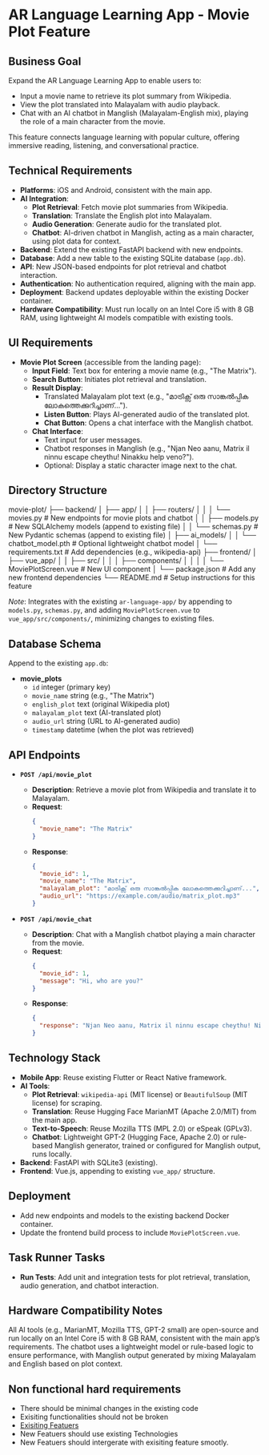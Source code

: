 # AR Language Learning App - Movie Plot Feature

## Business Goal
Expand the AR Language Learning App to enable users to:
- Input a movie name to retrieve its plot summary from Wikipedia.
- View the plot translated into Malayalam with audio playback.
- Chat with an AI chatbot in Manglish (Malayalam-English mix), playing the role of a main character from the movie.

This feature connects language learning with popular culture, offering immersive reading, listening, and conversational practice.

## Technical Requirements
- **Platforms**: iOS and Android, consistent with the main app.
- **AI Integration**:
  - **Plot Retrieval**: Fetch movie plot summaries from Wikipedia.
  - **Translation**: Translate the English plot into Malayalam.
  - **Audio Generation**: Generate audio for the translated plot.
  - **Chatbot**: AI-driven chatbot in Manglish, acting as a main character, using plot data for context.
- **Backend**: Extend the existing FastAPI backend with new endpoints.
- **Database**: Add a new table to the existing SQLite database (`app.db`).
- **API**: New JSON-based endpoints for plot retrieval and chatbot interaction.
- **Authentication**: No authentication required, aligning with the main app.
- **Deployment**: Backend updates deployable within the existing Docker container.
- **Hardware Compatibility**: Must run locally on an Intel Core i5 with 8 GB RAM, using lightweight AI models compatible with existing tools.

## UI Requirements
- **Movie Plot Screen** (accessible from the landing page):
  - **Input Field**: Text box for entering a movie name (e.g., "The Matrix").
  - **Search Button**: Initiates plot retrieval and translation.
  - **Result Display**:
    - Translated Malayalam plot text (e.g., "മാട്രിക്സ് ഒരു സാങ്കൽപ്പിക ലോകത്തെക്കുറിച്ചാണ്...").
    - **Listen Button**: Plays AI-generated audio of the translated plot.
    - **Chat Button**: Opens a chat interface with the Manglish chatbot.
  - **Chat Interface**:
    - Text input for user messages.
    - Chatbot responses in Manglish (e.g., "Njan Neo aanu, Matrix il ninnu escape cheythu! Ninakku help veno?").
    - Optional: Display a static character image next to the chat.

## Directory Structure
movie-plot/
├── backend/
│ ├── app/
│ │ ├── routers/
│ │ │ └── movies.py # New endpoints for movie plots and chatbot
│ │ ├── models.py # New SQLAlchemy models (append to existing file)
│ │ └── schemas.py # New Pydantic schemas (append to existing file)
│ ├── ai_models/
│ │ └── chatbot_model.pth # Optional lightweight chatbot model
│ └── requirements.txt # Add dependencies (e.g., wikipedia-api)
├── frontend/
│ ├── vue_app/
│ │ ├── src/
│ │ │ ├── components/
│ │ │ │ └── MoviePlotScreen.vue # New UI component
│ └── package.json # Add any new frontend dependencies
└── README.md # Setup instructions for this feature


*Note*: Integrates with the existing `ar-language-app/` by appending to `models.py`, `schemas.py`, and adding `MoviePlotScreen.vue` to `vue_app/src/components/`, minimizing changes to existing files.

## Database Schema
Append to the existing `app.db`:

- **movie_plots**
  - `id` integer (primary key)
  - `movie_name` string (e.g., "The Matrix")
  - `english_plot` text (original Wikipedia plot)
  - `malayalam_plot` text (AI-translated plot)
  - `audio_url` string (URL to AI-generated audio)
  - `timestamp` datetime (when the plot was retrieved)

## API Endpoints

- **`POST /api/movie_plot`**
  - **Description**: Retrieve a movie plot from Wikipedia and translate it to Malayalam.
  - **Request**:
    ```json
    {
      "movie_name": "The Matrix"
    }
    ```
  - **Response**:
    ```json
    {
      "movie_id": 1,
      "movie_name": "The Matrix",
      "malayalam_plot": "മാട്രിക്സ് ഒരു സാങ്കൽപ്പിക ലോകത്തെക്കുറിച്ചാണ്...",
      "audio_url": "https://example.com/audio/matrix_plot.mp3"
    }
    ```

- **`POST /api/movie_chat`**
  - **Description**: Chat with a Manglish chatbot playing a main character from the movie.
  - **Request**:
    ```json
    {
      "movie_id": 1,
      "message": "Hi, who are you?"
    }
    ```
  - **Response**:
    ```json
    {
      "response": "Njan Neo aanu, Matrix il ninnu escape cheythu! Ninakku help veno?"
    }
    ```

## Technology Stack
- **Mobile App**: Reuse existing Flutter or React Native framework.
- **AI Tools**:
  - **Plot Retrieval**: `wikipedia-api` (MIT license) or `BeautifulSoup` (MIT license) for scraping.
  - **Translation**: Reuse Hugging Face MarianMT (Apache 2.0/MIT) from the main app.
  - **Text-to-Speech**: Reuse Mozilla TTS (MPL 2.0) or eSpeak (GPLv3).
  - **Chatbot**: Lightweight GPT-2 (Hugging Face, Apache 2.0) or rule-based Manglish generator, trained or configured for Manglish output, runs locally.
- **Backend**: FastAPI with SQLite3 (existing).
- **Frontend**: Vue.js, appending to existing `vue_app/` structure.

## Deployment
- Add new endpoints and models to the existing backend Docker container.
- Update the frontend build process to include `MoviePlotScreen.vue`.

## Task Runner Tasks
- **Run Tests**: Add unit and integration tests for plot retrieval, translation, audio generation, and chatbot interaction.

## Hardware Compatibility Notes
All AI tools (e.g., MarianMT, Mozilla TTS, GPT-2 small) are open-source and run locally on an Intel Core i5 with 8 GB RAM, consistent with the main app’s requirements. The chatbot uses a lightweight model or rule-based logic to ensure performance, with Manglish output generated by mixing Malayalam and English based on plot context.

## Non functional hard requirements
- There should be minimal changes in the existing code
- Exisiting functionalities should not be broken
- [Exisiting Featuers](./Technical-Spec.md)
- New Featuers should use existing Technologies
- New Featuers should intergerate with exisiting feature smootly.